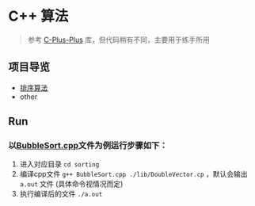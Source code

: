 # C++ 算法
> 参考 [C-Plus-Plus](https://github.com/TheAlgorithms/C-Plus-Plus) 库，但代码稍有不同，主要用于练手所用

## 项目导览
- [排序算法](./sorting/README.md)
- other

## Run
### 以[BubbleSort.cpp](./sorting/BubbleSort.cpp)文件为例运行步骤如下：
1. 进入对应目录 `cd sorting`
2. 编译cpp文件 `g++ BubbleSort.cpp ./lib/DoubleVector.cp` ，默认会输出 `a.out` 文件 (具体命令视情况而定)
3. 执行编译后的文件 `./a.out`
